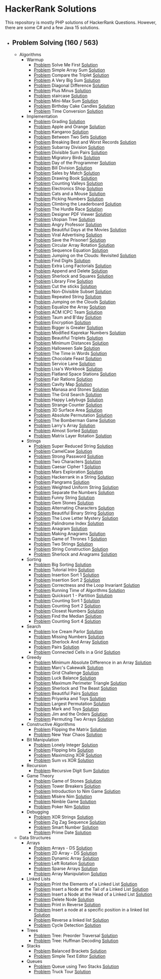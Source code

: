 # HackerRank Solutions 

This repository is mostly PHP solutions of HackerRank Questions. However, there are some C# and a few Java 15 solutions.

- ## Problem Solving (160 / 563)
    - Algorithms
        - Warmup
            - [Problem](https://www.hackerrank.com/challenges/solve-me-first/problem) Solve Me First [Solution](https://github.com/sonmez-hakan/HackerRank/blob/master/Algorithms/Warmup/solve-me-first.cs)
            - [Problem](https://www.hackerrank.com/challenges/simple-array-sum/problem) Simple Array Sum [Solution](https://github.com/sonmez-hakan/HackerRank/blob/master/Algorithms/Warmup/simple-array-sum.cs)
            - [Problem](https://www.hackerrank.com/challenges/compare-the-triplet/problem) Compare the Triplet [Solution](https://github.com/sonmez-hakan/HackerRank/blob/master/Algorithms/Warmup/compare-the-triplet.cs)
            - [Problem](https://www.hackerrank.com/challenges/a-very-big-sum/problem) A Very Big Sum [Solution](https://github.com/sonmez-hakan/HackerRank/blob/master/Algorithms/Warmup/a-very-big-sum.cs)
            - [Problem](https://www.hackerrank.com/challenges/diagonal-difference/problem) Diagonal Difference [Solution](https://github.com/sonmez-hakan/HackerRank/blob/master/Algorithms/Warmup/diagonal-difference.php)
            - [Problem](https://www.hackerrank.com/challenges/plus-minus/problem) Plus Minus [Solution](https://github.com/sonmez-hakan/HackerRank/blob/master/Algorithms/Warmup/plus-minus.php)
            - [Problem](https://www.hackerrank.com/challenges/staircase/problem) staircase [Solution](https://github.com/sonmez-hakan/HackerRank/blob/master/Algorithms/Warmup/staircase.cs)
            - [Problem](https://www.hackerrank.com/challenges/mini-max-sum/problem) Mini-Max Sum [Solution](https://github.com/sonmez-hakan/HackerRank/blob/master/Algorithms/Warmup/mini-max-sum.php)
            - [Problem](https://www.hackerrank.com/challenges/birthday-cake-candles/problem) Birthday Cake Candles [Solution](https://github.com/sonmez-hakan/HackerRank/blob/master/Algorithms/Warmup/birthday-cake-candles.php)
            - [Problem](https://www.hackerrank.com/challenges/time-conversion/problem) Time Conversion [Solution](https://github.com/sonmez-hakan/HackerRank/blob/master/Algorithms/Warmup/time-conversion.php)
        - Implementation
            - [Problem](https://www.hackerrank.com/challenges/grading/problem) Grading [Solution](https://github.com/sonmez-hakan/HackerRank/blob/master/Algorithms/Implementation/grading.php)
            - [Problem](https://www.hackerrank.com/challenges/apple-and-orange/problem) Apple and Orange [Solution](https://github.com/sonmez-hakan/HackerRank/blob/master/Algorithms/Implementation/apple-and-orange.php)
            - [Problem](https://www.hackerrank.com/challenges/kangaroo/problem) Kangaroo [Solution](https://github.com/sonmez-hakan/HackerRank/blob/master/Algorithms/Implementation/kangaroo.php)
            - [Problem](https://www.hackerrank.com/challenges/between-two-sets/problem) Between Two Sets [Solution](https://github.com/sonmez-hakan/HackerRank/blob/master/Algorithms/Implementation/between-two-sets.php)
            - [Problem](https://www.hackerrank.com/challenges/breaking-best-and-worst-records/problem) Breaking Best and Worst Records [Solution](https://github.com/sonmez-hakan/HackerRank/blob/master/Algorithms/Implementation/breaking-best-and-worst-records.php)
            - [Problem](https://www.hackerrank.com/challenges/the-birthday-bar/problem) Subarray Division [Solution](https://github.com/sonmez-hakan/HackerRank/blob/master/Algorithms/Implementation/the-birthday-bar.php)
            - [Problem](https://www.hackerrank.com/challenges/divisible-sum-pairs/problem) Divisible Sum Pairs [Solution](https://github.com/sonmez-hakan/HackerRank/blob/master/Algorithms/Implementation/divisible-sum-pairs.cs)
            - [Problem](https://www.hackerrank.com/challenges/migratory-birds/problem) Migratory Birds [Solution](https://github.com/sonmez-hakan/HackerRank/blob/master/Algorithms/Implementation/migratory-birds.php)
            - [Problem](https://www.hackerrank.com/challenges/day-of-the-programmer/problem) Day of the Programmer [Solution](https://github.com/sonmez-hakan/HackerRank/blob/master/Algorithms/Implementation/day-of-the-programmer.php)
            - [Problem](https://www.hackerrank.com/challenges/bon-appetit/problem) Bill Division [Solution](https://github.com/sonmez-hakan/HackerRank/blob/master/Algorithms/Implementation/bon-appetit.cs)
            - [Problem](https://www.hackerrank.com/challenges/sock-merchant/problem) Sales by Match [Solution](https://github.com/sonmez-hakan/HackerRank/blob/master/Algorithms/Implementation/sock-merchant.cs)
            - [Problem](https://www.hackerrank.com/challenges/drawing-book/problem) Drawing Book [Solution](https://github.com/sonmez-hakan/HackerRank/blob/master/Algorithms/Implementation/drawing-book.php)
            - [Problem](https://www.hackerrank.com/challenges/counting-valleys/problem) Counting Valleys [Solution](https://github.com/sonmez-hakan/HackerRank/blob/master/Algorithms/Implementation/counting-valleys.php)
            - [Problem](https://www.hackerrank.com/challenges/electronics-shop/problem) Electronics Shop [Solution](https://github.com/sonmez-hakan/HackerRank/blob/master/Algorithms/Implementation/electronics-shop.php)
            - [Problem](https://www.hackerrank.com/challenges/cats-and-a-mouse/problem) Cats and a Mouse [Solution](https://github.com/sonmez-hakan/HackerRank/blob/master/Algorithms/Implementation/cats-and-a-mouse.php)
            - [Problem](https://www.hackerrank.com/challenges/picking-numbers/problem) Picking Numbers [Solution](https://github.com/sonmez-hakan/HackerRank/blob/master/Algorithms/Implementation/picking-numbers.php)
            - [Problem](https://www.hackerrank.com/challenges/climbing-the-leaderboard/problem) Climbing the Leaderboard [Solution](https://github.com/sonmez-hakan/HackerRank/blob/master/Algorithms/Implementation/climbing-the-leaderboard.php)
            - [Problem](https://www.hackerrank.com/challenges/the-hurdle-race/problem) The Hurdle Race [Solution](https://github.com/sonmez-hakan/HackerRank/blob/master/Algorithms/Implementation/the-hurdle-race.php)
            - [Problem](https://www.hackerrank.com/challenges/designer-pdf-viewer/problem) Designer PDF Viewer [Solution](https://github.com/sonmez-hakan/HackerRank/blob/master/Algorithms/Implementation/designer-pdf-viewer.cs)
            - [Problem](https://www.hackerrank.com/challenges/utopian-tree/problem) Utopian Tree [Solution](https://github.com/sonmez-hakan/HackerRank/blob/master/Algorithms/Implementation/utopian-tree.cs)
            - [Problem](https://www.hackerrank.com/challenges/angry-professor/problem) Angry Professor [Solution](https://github.com/sonmez-hakan/HackerRank/blob/master/Algorithms/Implementation/angry-professor.cs)
            - [Problem](https://www.hackerrank.com/challenges/beautiful-days-at-the-movies/problem) Beautiful Days at the Movies [Solution](https://github.com/sonmez-hakan/HackerRank/blob/master/Algorithms/Implementation/beautiful-days-at-the-movies.cs)
            - [Problem](https://www.hackerrank.com/challenges/strange-advertising/problem) Viral Advertising [Solution](https://github.com/sonmez-hakan/HackerRank/blob/master/Algorithms/Implementation/strange-advertising.cs)
            - [Problem](https://www.hackerrank.com/challenges/save-the-prisoner/problem) Save the Prisoner! [Solution](https://github.com/sonmez-hakan/HackerRank/blob/master/Algorithms/Implementation/save-the-prisoner.cs)
            - [Problem](https://www.hackerrank.com/challenges/circular-array-rotation/problem) Circular Array Rotation [Solution](https://github.com/sonmez-hakan/HackerRank/blob/master/Algorithms/Implementation/circular-array-rotation.cs)
            - [Problem](https://www.hackerrank.com/challenges/permutation-equation/problem) Sequence Equation [Solution](https://github.com/sonmez-hakan/HackerRank/blob/master/Algorithms/Implementation/permutation-equation.cs)
            - [Problem](https://www.hackerrank.com/challenges/jumping-on-the-clouds-revisited/problem) Jumping on the Clouds: Revisited [Solution](https://github.com/sonmez-hakan/HackerRank/blob/master/Algorithms/Implementation/jumping-on-the-clouds-revisited.cs)
            - [Problem](https://www.hackerrank.com/challenges/find-digits/problem) Find Digits [Solution](https://github.com/sonmez-hakan/HackerRank/blob/master/Algorithms/Implementation/find-digits.cs)
            - [Problem](https://www.hackerrank.com/challenges/extra-long-factorials/problem) Extra Long Factorials [Solution](https://github.com/sonmez-hakan/HackerRank/blob/master/Algorithms/Implementation/extra-long-factorials.cs)
            - [Problem](https://www.hackerrank.com/challenges/append-and-delete/problem) Append and Delete [Solution](https://github.com/sonmez-hakan/HackerRank/blob/master/Algorithms/Implementation/append-and-delete.cs)
            - [Problem](https://www.hackerrank.com/challenges/sherlock-and-squares/problem) Sherlock and Squares [Solution](https://github.com/sonmez-hakan/HackerRank/blob/master/Algorithms/Implementation/sherlock-and-squares.cs)
            - [Problem](https://www.hackerrank.com/challenges/library-fine/problem) Library Fine [Solution](https://github.com/sonmez-hakan/HackerRank/blob/master/Algorithms/Implementation/library-fine.cs)
            - [Problem](https://www.hackerrank.com/challenges/cut-the-sticks/problem) Cut the sticks [Solution](https://github.com/sonmez-hakan/HackerRank/blob/master/Algorithms/Implementation/cut-the-sticks.cs)
            - [Problem](https://www.hackerrank.com/challenges/lnon-divisible-subset/problem) Non-Divisible Subset [Solution](https://github.com/sonmez-hakan/HackerRank/blob/master/Algorithms/Implementation/non-divisible-subset.cs)
            - [Problem](https://www.hackerrank.com/challenges/repeated-string/problem) Repeated String [Solution](https://github.com/sonmez-hakan/HackerRank/blob/master/Algorithms/Implementation/repeated-string.cs)
            - [Problem](https://www.hackerrank.com/challenges/jumping-on-the-clouds/problem) Jumping on the Clouds [Solution](https://github.com/sonmez-hakan/HackerRank/blob/master/Algorithms/Implementation/jumping-on-the-clouds.cs)
            - [Problem](https://www.hackerrank.com/challenges/equality-in-a-array/problem) Equalize the Array [Solution](https://github.com/sonmez-hakan/HackerRank/blob/master/Algorithms/Implementation/equality-in-a-array.cs)
            - [Problem](https://www.hackerrank.com/challenges/acm-icpc-team/problem) ACM ICPC Team [Solution](https://github.com/sonmez-hakan/HackerRank/blob/master/Algorithms/Implementation/acm-icpc-team.cs)
            - [Problem](https://www.hackerrank.com/challenges/taum-and-bday/problem) Taum and B'day [Solution](https://github.com/sonmez-hakan/HackerRank/blob/master/Algorithms/Implementation/taum-and-bday.cs)
            - [Problem](https://www.hackerrank.com/challenges/encryption/problem) Encryption [Solution](https://github.com/sonmez-hakan/HackerRank/blob/master/Algorithms/Implementation/encryption.cs)
            - [Problem](https://www.hackerrank.com/challenges/bigger-is-greater/problem) Bigger is Greater [Solution](https://github.com/sonmez-hakan/HackerRank/blob/master/Algorithms/Implementation/bigger-is-greater.cs)
            - [Problem](https://www.hackerrank.com/challenges/kaprekar-numbers/problem) Modified Kaprekar Numbers [Solution](https://github.com/sonmez-hakan/HackerRank/blob/master/Algorithms/Implementation/kaprekar-numbers.cs)
            - [Problem](https://www.hackerrank.com/challenges/beautiful-triplets/problem) Beautiful Triplets [Solution](https://github.com/sonmez-hakan/HackerRank/blob/master/Algorithms/Implementation/beautiful-triplets.cs)
            - [Problem](https://www.hackerrank.com/challenges/minimum-distances/problem) Minimum Distances [Solution](https://github.com/sonmez-hakan/HackerRank/blob/master/Algorithms/Implementation/minimum-distances.cs)
            - [Problem](https://www.hackerrank.com/challenges/halloween-sale/problem) Halloween Sale [Solution](https://github.com/sonmez-hakan/HackerRank/blob/master/Algorithms/Implementation/halloween-sale.cs)
            - [Problem](https://www.hackerrank.com/challenges/the-time-in-words/problem) The Time in Words [Solution](https://github.com/sonmez-hakan/HackerRank/blob/master/Algorithms/Implementation/the-time-in-words.cs)
            - [Problem](https://www.hackerrank.com/challenges/chocolate-feast/problem) Chocolate Feast [Solution](https://github.com/sonmez-hakan/HackerRank/blob/master/Algorithms/Implementation/chocolate-feast.cs)
            - [Problem](https://www.hackerrank.com/challenges/service-lane/problem) Service Lane [Solution](https://github.com/sonmez-hakan/HackerRank/blob/master/Algorithms/Implementation/service-lane.cs)
            - [Problem](https://www.hackerrank.com/challenges/lisa-workbook/problem) Lisa's Workbook [Solution](https://github.com/sonmez-hakan/HackerRank/blob/master/Algorithms/Implementation/lisa-workbook.cs)
            - [Problem](https://www.hackerrank.com/challenges/flatland-space-stations/problem) Flatland Space Stations [Solution](https://github.com/sonmez-hakan/HackerRank/blob/master/Algorithms/Implementation/flatland-space-stations.cs)
            - [Problem](https://www.hackerrank.com/challenges/fair-rations/problem) Fair Rations [Solution](https://github.com/sonmez-hakan/HackerRank/blob/master/Algorithms/Implementation/fair-rations.cs)
            - [Problem](https://www.hackerrank.com/challenges/cavity-map/problem) Cavity Map [Solution](https://github.com/sonmez-hakan/HackerRank/blob/master/Algorithms/Implementation/cavity-map.cs)
            - [Problem](https://www.hackerrank.com/challenges/manasa-and-stones/problem) Manasa and Stones [Solution](https://github.com/sonmez-hakan/HackerRank/blob/master/Algorithms/Implementation/manasa-and-stones.cs)
            - [Problem](https://www.hackerrank.com/challenges/the-grid-search/problem) The Grid Search [Solution](https://github.com/sonmez-hakan/HackerRank/blob/master/Algorithms/Implementation/the-grid-search.cs)
            - [Problem](https://www.hackerrank.com/challenges/happy-ladybugs/problem) Happy Ladybugs [Solution](https://github.com/sonmez-hakan/HackerRank/blob/master/Algorithms/Implementation/happy-ladybugs.cs)
            - [Problem](https://www.hackerrank.com/challenges/strange-code/problem) Strange Counter [Solution](https://github.com/sonmez-hakan/HackerRank/blob/master/Algorithms/Implementation/strange-code.cs)
            - [Problem](https://www.hackerrank.com/challenges/3d-surface-area/problem) 3D Surface Area [Solution](https://github.com/sonmez-hakan/HackerRank/blob/master/Algorithms/Implementation/3d-surface-area.cs)
            - [Problem](https://www.hackerrank.com/challenges/absolute-permutation/problem) Absolute Permutation [Solution](https://github.com/sonmez-hakan/HackerRank/blob/master/Algorithms/Implementation/absolute-permutation.cs)
            - [Problem](https://www.hackerrank.com/challenges/bomber-man/problem) The Bomberman Game [Solution](https://github.com/sonmez-hakan/HackerRank/blob/master/Algorithms/Implementation/bomber-man.cs)
            - [Problem](https://www.hackerrank.com/challenges/larrys-array/problem) Larry's Array [Solution](https://github.com/sonmez-hakan/HackerRank/blob/master/Algorithms/Implementation/larrys-array.php)
            - [Problem](https://www.hackerrank.com/challenges/almost-sorted/problem) Almost Sorted [Solution](https://github.com/sonmez-hakan/HackerRank/blob/master/Algorithms/Implementation/almost-sorted.cs)
            - [Problem](https://www.hackerrank.com/challenges/matrix-rotation-algo/problem) Matrix Layer Rotation [Solution](https://github.com/sonmez-hakan/HackerRank/blob/master/Algorithms/Implementation/matrix-rotation-algo.cs)
        - Strings
            - [Problem](https://www.hackerrank.com/challenges/reduced-string/problem) Super Reduced String [Solution](https://github.com/sonmez-hakan/HackerRank/blob/master/Algorithms/Strings/reduced-string.php)
            - [Problem](https://www.hackerrank.com/challenges/camelcase/problem) CamelCase [Solution](https://github.com/sonmez-hakan/HackerRank/blob/master/Algorithms/Strings/camelcase.php)
            - [Problem](https://www.hackerrank.com/challenges/strong-password/problem) Strong Password [Solution](https://github.com/sonmez-hakan/HackerRank/blob/master/Algorithms/Strings/strong-password.php)
            - [Problem](https://www.hackerrank.com/challenges/two-characters/problem) Two Characters [Solution](https://github.com/sonmez-hakan/HackerRank/blob/master/Algorithms/Strings/two-characters.php)
            - [Problem](https://www.hackerrank.com/challenges/caesar-cipher-1/problem) Caesar Cipher 1 [Solution](https://github.com/sonmez-hakan/HackerRank/blob/master/Algorithms/Strings/caesar-cipher-1.php)
            - [Problem](https://www.hackerrank.com/challenges/mars-exploration/problem) Mars Exploration [Solution](https://github.com/sonmez-hakan/HackerRank/blob/master/Algorithms/Strings/mars-exploration.php)
            - [Problem](https://www.hackerrank.com/challenges/hackerrank-in-a-string/problem) Hackerrank in a String [Solution](https://github.com/sonmez-hakan/HackerRank/blob/master/Algorithms/Strings/hackerrank-in-a-string.php)
            - [Problem](https://www.hackerrank.com/challenges/pangrams/problem) Pangrams [Solution](https://github.com/sonmez-hakan/HackerRank/blob/master/Algorithms/Strings/pangrams.php)
            - [Problem](https://www.hackerrank.com/challenges/weighted-uniform-string/problem) Weighted Uniform String [Solution](https://github.com/sonmez-hakan/HackerRank/blob/master/Algorithms/Strings/weighted-uniform-string.php)
            - [Problem](https://www.hackerrank.com/challenges/separate-the-numbers/problem) Separate the Numbers [Solution](https://github.com/sonmez-hakan/HackerRank/blob/master/Algorithms/Strings/separate-the-numbers.php)
            - [Problem](https://www.hackerrank.com/challenges/funny-string/problem) Funny String [Solution](https://github.com/sonmez-hakan/HackerRank/blob/master/Algorithms/Strings/funny-string.php)
            - [Problem](https://www.hackerrank.com/challenges/gem-stones/problem) Gem Stones [Solution](https://github.com/sonmez-hakan/HackerRank/blob/master/Algorithms/Strings/gem-stones.php)
            - [Problem](https://www.hackerrank.com/challenges/alternating-characters/problem) Alternating Characters [Solution](https://github.com/sonmez-hakan/HackerRank/blob/master/Algorithms/Strings/alternating-characters.php)
            - [Problem](https://www.hackerrank.com/challenges/beautiful-binary-string/problem) Beautiful Binary String [Solution](https://github.com/sonmez-hakan/HackerRank/blob/master/Algorithms/Strings/beautiful-binary-string.php)
            - [Problem](https://www.hackerrank.com/challenges/the-love-letter-mystery/problem) The Love Letter Mystery [Solution](https://github.com/sonmez-hakan/HackerRank/blob/master/Algorithms/Strings/the-love-letter-mystery.php)
            - [Problem](https://www.hackerrank.com/challenges/palindrome-index/problem) Palindrome Index [Solution](https://github.com/sonmez-hakan/HackerRank/blob/master/Algorithms/Strings/palindrome-index.php)
            - [Problem](https://www.hackerrank.com/challenges/anagram/problem) Anagram [Solution](https://github.com/sonmez-hakan/HackerRank/blob/master/Algorithms/Strings/anagram.php)
            - [Problem](https://www.hackerrank.com/challenges/making-anagrams/problem) Making Anagrams [Solution](https://github.com/sonmez-hakan/HackerRank/blob/master/Algorithms/Strings/making-anagrams.php)
            - [Problem](https://www.hackerrank.com/challenges/game-of-thrones/problem) Game of Thrones 1 [Solution](https://github.com/sonmez-hakan/HackerRank/blob/master/Algorithms/Strings/game-of-thrones.php)
            - [Problem](https://www.hackerrank.com/challenges/two-strings/problem) Two Strings [Solution](https://github.com/sonmez-hakan/HackerRank/blob/master/Algorithms/Strings/two-strings.php)
            - [Problem](https://www.hackerrank.com/challenges/string-construction/problem) String Construction [Solution](https://github.com/sonmez-hakan/HackerRank/blob/master/Algorithms/Strings/string-construction.php)
            - [Problem](https://www.hackerrank.com/challenges/sherlock-and-anagrams/problem) Sherlock and Anagrams [Solution](https://github.com/sonmez-hakan/HackerRank/blob/master/Algorithms/Strings/sherlock-and-anagrams.php)
        - Sorting
            - [Problem](https://www.hackerrank.com/challenges/big-sorting/problem) Big Sorting [Solution](https://github.com/sonmez-hakan/HackerRank/blob/master/Algorithms/Sorting/big-sorting.php)
            - [Problem](https://www.hackerrank.com/challenges/tutorial-intro/problem) Tutorial Intro [Solution](https://github.com/sonmez-hakan/HackerRank/blob/master/Algorithms/Sorting/tutorial-intro.php)
            - [Problem](https://www.hackerrank.com/challenges/insertionsort1/problem) Insertion Sort 1 [Solution](https://github.com/sonmez-hakan/HackerRank/blob/master/Algorithms/Sorting/insertionsort1.php)
            - [Problem](https://www.hackerrank.com/challenges/insertionsort2/problem) Insertion Sort 2 [Solution](https://github.com/sonmez-hakan/HackerRank/blob/master/Algorithms/Sorting/insertionsort2.php)
            - [Problem](https://www.hackerrank.com/challenges/correctness-invariant/problem) Correctness and the Loop Invariant [Solution](https://github.com/sonmez-hakan/HackerRank/blob/master/Algorithms/Sorting/correctness-invariant.php)
            - [Problem](https://www.hackerrank.com/challenges/runningtime/problem) Running Time of Algorithms [Solution](https://github.com/sonmez-hakan/HackerRank/blob/master/Algorithms/Sorting/runningtime.php)
            - [Problem](https://www.hackerrank.com/challenges/quicksort1/problem) Quicksort 1 - Partition [Solution](https://github.com/sonmez-hakan/HackerRank/blob/master/Algorithms/Sorting/quicksort1.php)
            - [Problem](https://www.hackerrank.com/challenges/countingsort1/problem) Counting Sort 1 [Solution](https://github.com/sonmez-hakan/HackerRank/blob/master/Algorithms/Sorting/countingsort1.php)
            - [Problem](https://www.hackerrank.com/challenges/countingsort2/problem) Counting Sort 2 [Solution](https://github.com/sonmez-hakan/HackerRank/blob/master/Algorithms/Sorting/countingsort2.php)
            - [Problem](https://www.hackerrank.com/challenges/closest-numbers/problem) Closest Numbers [Solution](https://github.com/sonmez-hakan/HackerRank/blob/master/Algorithms/Sorting/closest-numbers.php)
            - [Problem](https://www.hackerrank.com/challenges/find-the-median/problem) Find the Median [Solution](https://github.com/sonmez-hakan/HackerRank/blob/master/Algorithms/Sorting/find-the-median.php)
            - [Problem](https://www.hackerrank.com/challenges/countingsort4/problem) Counting Sort 4 [Solution](https://github.com/sonmez-hakan/HackerRank/blob/master/Algorithms/Sorting/countingsort4.php)
        - Search
            - [Problem](https://www.hackerrank.com/challenges/icecream-parlor/problem) Ice Cream Parlor [Solution](https://github.com/sonmez-hakan/HackerRank/blob/master/Algorithms/Search/icecream-parlor.php)
            - [Problem](https://www.hackerrank.com/challenges/missing-numbers/problem) Missing Numbers [Solution](https://github.com/sonmez-hakan/HackerRank/blob/master/Algorithms/Search/missing-numbers.php)
            - [Problem](https://www.hackerrank.com/challenges/sherlock-and-array/problem) Sherlock And Array [Solution](https://github.com/sonmez-hakan/HackerRank/blob/master/Algorithms/Search/sherlock-and-array.php)
            - [Problem](https://www.hackerrank.com/challenges/pairs/problem) Pairs [Solution](https://github.com/sonmez-hakan/HackerRank/blob/master/Algorithms/Search/pairs.php)
            - [Problem](https://www.hackerrank.com/challenges/connected-cell-in-a-grid/problem) Connected Cells in a Grid [Solution](https://github.com/sonmez-hakan/HackerRank/blob/master/Algorithms/Search/connected-cell-in-a-grid.cs)
        - Greedy
            - [Problem](https://www.hackerrank.com/challenges/minimum-absolute-difference-in-an-array/problem) Minimum Absolute Difference in an Array [Solution](https://github.com/sonmez-hakan/HackerRank/blob/master/Algorithms/Greedy/minimum-absolute-difference-in-an-array.php)
            - [Problem](https://www.hackerrank.com/challenges/marcs-cakewalk/problem) Marc's Cakewalk [Solution](https://github.com/sonmez-hakan/HackerRank/blob/master/Algorithms/Greedy/marcs-cakewalk.php)
            - [Problem](https://www.hackerrank.com/challenges/grid-challenge/problem) Grid Challenge [Solution](https://github.com/sonmez-hakan/HackerRank/blob/master/Algorithms/Greedy/grid-challenge.php)
            - [Problem](https://www.hackerrank.com/challenges/luck-balance/problem) Luck Balance [Solution](https://github.com/sonmez-hakan/HackerRank/blob/master/Algorithms/Greedy/luck-balance.php)
            - [Problem](https://www.hackerrank.com/challenges/maximum-perimeter-triangle/problem) Maximum Perimeter Triangle [Solution](https://github.com/sonmez-hakan/HackerRank/blob/master/Algorithms/Greedy/maximum-perimeter-triangle.php)
            - [Problem](https://www.hackerrank.com/challenges/sherlock-and-the-beast/problem) Sherlock and The Beast [Solution](https://github.com/sonmez-hakan/HackerRank/blob/master/Algorithms/Greedy/sherlock-and-the-beast.php)
            - [Problem](https://www.hackerrank.com/challenges/beautiful-pairs/problem) Beautiful Pairs [Solution](https://github.com/sonmez-hakan/HackerRank/blob/master/Algorithms/Greedy/beautiful-pairs.php)
            - [Problem](https://www.hackerrank.com/challenges/priyanka-and-toys/problem) Priyanka and Toys [Solution](https://github.com/sonmez-hakan/HackerRank/blob/master/Algorithms/Greedy/priyanka-and-toys.php)
            - [Problem](https://www.hackerrank.com/challenges/largest-permutation/problem) Largest Permutation [Solution](https://github.com/sonmez-hakan/HackerRank/blob/master/Algorithms/Greedy/largest-permutation.php)
            - [Problem](https://www.hackerrank.com/challenges/mark-and-toys/problem) Mark and Toys [Solution](https://github.com/sonmez-hakan/HackerRank/blob/master/Algorithms/Greedy/mark-and-toys.php)
            - [Problem](https://www.hackerrank.com/challenges/jim-and-the-orders/problem) Jim and the Orders [Solution](https://github.com/sonmez-hakan/HackerRank/blob/master/Algorithms/Greedy/jim-and-the-orders.php)
            - [Problem](https://www.hackerrank.com/challenges/two-arrays/problem) Permuting Two Arrays [Solution](https://github.com/sonmez-hakan/HackerRank/blob/master/Algorithms/Greedy/two-arrays.php)
        - Constructive Algorithms
            - [Problem](https://www.hackerrank.com/challenges/flipping-the-matrix/problem) Flipping the Matrix [Solution](https://github.com/sonmez-hakan/HackerRank/blob/master/Algorithms/Constructive%20Algorithms/flipping-the-matrix.php)
            - [Problem](https://www.hackerrank.com/challenges/new-year-chaos/problem) New Year Chaos [Solution](https://github.com/sonmez-hakan/HackerRank/blob/master/Algorithms/Constructive%20Algorithms/new-year-chaos.php)
        - Bit Manipulation
            - [Problem](https://www.hackerrank.com/challenges/lonely-integer/problem) Lonely Integer [Solution](https://github.com/sonmez-hakan/HackerRank/blob/master/Algorithms/Bit%20Manipulation/lonely-integer.php)
            - [Problem](https://www.hackerrank.com/challenges/flipping-bits/problem) Flipping bits [Solution](https://github.com/sonmez-hakan/HackerRank/blob/master/Algorithms/Bit%20Manipulation/flipping-bits.php)
            - [Problem](https://www.hackerrank.com/challenges/maximizing-xor/problem) Maximizing XOR [Solution](https://github.com/sonmez-hakan/HackerRank/blob/master/Algorithms/Bit%20Manipulation/maximizing-xor.php)
            - [Problem](https://www.hackerrank.com/challenges/sum-vs-xor/problem) Sum vs XOR [Solution](https://github.com/sonmez-hakan/HackerRank/blob/master/Algorithms/Bit%20Manipulation/sum-vs-xor.php)
        - Recursion
            - [Problem](https://www.hackerrank.com/challenges/recursive-digit-sum/problem) Recursive Digit Sum [Solution](https://github.com/sonmez-hakan/HackerRank/blob/master/Algorithms/Recursion/recursive-digit-sum.php)
        - Game Theory
            - [Problem](https://www.hackerrank.com/challenges/game-of-stones-1/problem) Game of Stones [Solution](https://github.com/sonmez-hakan/HackerRank/blob/master/Algorithms/Game%20Theory/game-of-stones-1.php)
            - [Problem](https://www.hackerrank.com/challenges/tower-breakers-1/problem) Tower Breakers [Solution](https://github.com/sonmez-hakan/HackerRank/blob/master/Algorithms/Game%20Theory/tower-breakers-1.php)
            - [Problem](https://www.hackerrank.com/challenges/nim-game-1/problem) Introduction to Nim Game [Solution](https://github.com/sonmez-hakan/HackerRank/blob/master/Algorithms/Game%20Theory/nim-game-1.php)
            - [Problem](https://www.hackerrank.com/challenges/misere-nim-1/problem) Misère Nim [Solution](https://github.com/sonmez-hakan/HackerRank/blob/master/Algorithms/Game%20Theory/misere-nim-1.php)
            - [Problem](https://www.hackerrank.com/challenges/nimble-game-1/problem) Nimble Game [Solution](https://github.com/sonmez-hakan/HackerRank/blob/master/Algorithms/Game%20Theory/nimble-game-1.php)
            - [Problem](https://www.hackerrank.com/challenges/poker-nim-1/problem) Poker Nim [Solution](https://github.com/sonmez-hakan/HackerRank/blob/master/Algorithms/Game%20Theory/poker-nim-1.php)
        - Debugging
            - [Problem](https://www.hackerrank.com/challenges/strings-xor/problem) XOR Strings [Solution](https://github.com/sonmez-hakan/HackerRank/blob/master/Algorithms/Debugging/strings-xor.java)
            - [Problem](https://www.hackerrank.com/challenges/zig-zag-sequence/problem) Zig Zag Sequence [Solution](https://github.com/sonmez-hakan/HackerRank/blob/master/Algorithms/Debugging/zig-zag-sequence.java)
            - [Problem](https://www.hackerrank.com/challenges/smart-number/problem) Smart Number [Solution](https://github.com/sonmez-hakan/HackerRank/blob/master/Algorithms/Debugging/smart-number.cpp)
            - [Problem](https://www.hackerrank.com/challenges/prime-date/problem) Prime Date [Solution](https://github.com/sonmez-hakan/HackerRank/blob/master/Algorithms/Debugging/prime-date.java)
    - Data Structures
        - Arrays
            - [Problem](https://www.hackerrank.com/challenges/arrays-ds/problem) Arrays - DS [Solution](https://github.com/sonmez-hakan/HackerRank/blob/master/Data%20Structures/Arrays/array-ds.php)
            - [Problem](https://www.hackerrank.com/challenges/2d-array/problem) 2D Array - DS [Solution](https://github.com/sonmez-hakan/HackerRank/blob/master/Data%20Structures/Arrays/2d-array-ds.php)
            - [Problem](https://www.hackerrank.com/challenges/dynamic-array/problem) Dynamic Array [Solution](https://github.com/sonmez-hakan/HackerRank/blob/master/Data%20Structures/Arrays/dynamic-array.php)
            - [Problem](https://www.hackerrank.com/challenges/array-left-rotation/problem) Left Rotation [Solution](https://github.com/sonmez-hakan/HackerRank/blob/master/Data%20Structures/Arrays/array-left-rotation.php)
            - [Problem](https://www.hackerrank.com/challenges/sparse-arrays/problem) Sparse Arrays [Solution](https://github.com/sonmez-hakan/HackerRank/blob/master/Data%20Structures/Arrays/sparse-arrays.php)
            - [Problem](https://www.hackerrank.com/challenges/crush/problem) Array Manipulation [Solution](https://github.com/sonmez-hakan/HackerRank/blob/master/Data%20Structures/Arrays/crush.php)
        - Linked Lists
            - [Problem](https://www.hackerrank.com/challenges/print-the-elements-of-a-linked-list/problem) Print the Elements of a Linked List [Solution](https://github.com/sonmez-hakan/HackerRank/blob/master/Data%20Structures/Linked%20Lists/print-the-elements-of-a-linked-list.cs)
            - [Problem](https://www.hackerrank.com/challenges/insert-a-node-at-the-tail-of-a-linked-list/problem) Insert a Node at the Tail of a Linked List [Solution](https://github.com/sonmez-hakan/HackerRank/blob/master/Data%20Structures/Linked%20Lists/insert-a-node-at-the-tail-of-a-linked-list.java)
            - [Problem](https://www.hackerrank.com/challenges/insert-a-node-at-the-head-of-a-linked-list/problem) Insert a Node at the Head of a Linked List [Solution](https://github.com/sonmez-hakan/HackerRank/blob/master/Data%20Structures/Linked%20Lists/insert-a-node-at-the-head-of-a-linked-list.java)
            - [Problem](https://www.hackerrank.com/challenges/delete-a-node-from-a-linked-list/problem) Delete Node [Solution](https://github.com/sonmez-hakan/HackerRank/blob/master/Data%20Structures/Linked%20Lists/delete-a-node-from-a-linked-list.java)
            - [Problem](https://www.hackerrank.com/challenges/print-the-elements-of-a-linked-list-in-reverse/problem) Print in Reverse [Solution](https://github.com/sonmez-hakan/HackerRank/blob/master/Data%20Structures/Linked%20Lists/print-the-elements-of-a-linked-list-in-reverse.java)
            - [Problem](https://www.hackerrank.com/challenges/insert-a-node-at-a-specific-position-in-a-linked-list/problem) Insert a node at a specific position in a linked list [Solution](https://github.com/sonmez-hakan/HackerRank/blob/master/Data%20Structures/Linked%20Lists/insert-a-node-at-a-specific-position-in-a-linked-list.java)
            - [Problem](https://www.hackerrank.com/challenges/reverse-a-linked-list/problem) Reverse a linked list [Solution](https://github.com/sonmez-hakan/HackerRank/blob/master/Data%20Structures/Linked%20Lists/reverse-a-linked-list.java)
            - [Problem](https://www.hackerrank.com/challenges/detect-whether-a-linked-list-contains-a-cycle/problem) Cycle Detection [Solution](https://github.com/sonmez-hakan/HackerRank/blob/master/Data%20Structures/Linked%20Lists/detect-whether-a-linked-list-contains-a-cycle.java)
        - Trees
            - [Problem](https://www.hackerrank.com/challenges/tree-preorder-traversal/problem) Tree: Preorder Traversal [Solution](https://github.com/sonmez-hakan/HackerRank/blob/master/Data%20Structures/Linked%20Lists/tree-preorder-traversal.cs)
            - [Problem](https://www.hackerrank.com/challenges/tree-huffman-decoding/problem) Tree: Huffman Decoding [Solution](https://github.com/sonmez-hakan/HackerRank/blob/master/Data%20Structures/Linked%20Lists/tree-huffman-decoding.cs)
        - Stacks
            - [Problem](https://www.hackerrank.com/challenges/balanced-brackets/problem) Balanced Brackets [Solution](https://github.com/sonmez-hakan/HackerRank/blob/master/Data%20Structures/Stacks/balanced-brackets.cs)
            - [Problem](https://www.hackerrank.com/challenges/simple-text-editor/problem) Simple Text Editor [Solution](https://github.com/sonmez-hakan/HackerRank/blob/master/Data%20Structures/Stacks/simple-text-editor.cs)
        - Queues
            - [Problem](https://www.hackerrank.com/challenges/queue-using-two-stacks/problem) Queue using Two Stacks [Solution](https://github.com/sonmez-hakan/HackerRank/blob/master/Data%20Structures/Queues/queue-using-two-stacks.cs)
            - [Problem](https://www.hackerrank.com/challenges/truck-tour/problem) Truck Tour [Solution](https://github.com/sonmez-hakan/HackerRank/blob/master/Data%20Structures/Queues/truck-tour.cs)
